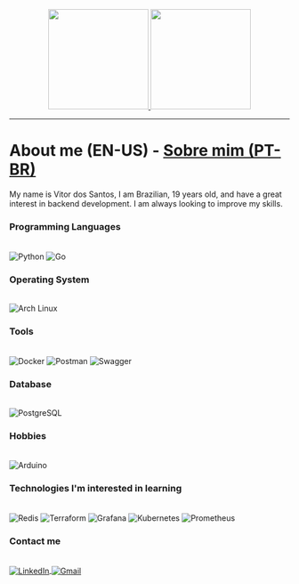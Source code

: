 <div align="center">
  <a href="https://github.com/zVitorSantos">
    <img height="180em" src="https://github-readme-stats.vercel.app/api?username=zVitorSantos&show_icons=true&theme=dark&include_all_commits=true&count_private=true" />
    <img height="180em" src="https://github-readme-stats.vercel.app/api/top-langs/?username=zVitorSantos&layout=compact&langs_count=7&theme=dark" />
  </a>
</div>

____________________________________________________________

# About me (EN-US) - [Sobre mim (PT-BR)](https://github.com/zVitorSantos)

My name is Vitor dos Santos, I am Brazilian, 19 years old, and have a great interest in backend development. I am always looking to improve my skills.

### Programming Languages
<div style="display: inline_block"><br/>
  <img align="center" alt="Python" src="https://img.shields.io/badge/Python-3776AB?logo=python&logoColor=white"/>
  <img align="center" alt="Go" src="https://img.shields.io/badge/Go-0FAAFF?logo=Go&logoColor=white"/>
</div>

### Operating System
<div style="display: inline_block"><br/>
  <img align="center" alt="Arch Linux" src="https://img.shields.io/badge/Arch_Linux-1793D1?style=flat&logo=arch-linux&logoColor=white"/>
</div>

### Tools
<div style="display: inline_block"><br/>
  <img align="center" alt="Docker" src="https://img.shields.io/badge/Docker-2496ED?logo=docker&logoColor=white"/>
  <img align="center" alt="Postman" src="https://img.shields.io/badge/Postman-FF6C37?logo=postman&logoColor=white"/>
  <img align="center" alt="Swagger" src="https://img.shields.io/badge/Swagger-85EA2D?logo=swagger&logoColor=black"/>
</div>

### Database
<div style="display: inline_block"><br/>
  <img align="center" alt="PostgreSQL" src="https://img.shields.io/badge/PostgreSQL-316192?logo=postgresql&logoColor=white"/>
</div>

### Hobbies
<div style="display: inline_block"><br/>
  <img align="center" alt="Arduino" src="https://img.shields.io/badge/Arduino-00979D?logo=arduino&logoColor=white"/>
</div>

### Technologies I'm interested in learning
<div style="display: inline_block"><br/>
  <img align="center" alt="Redis" src="https://img.shields.io/badge/Redis-DC382D?logo=redis&logoColor=white"/>
  <img align="center" alt="Terraform" src="https://img.shields.io/badge/Terraform-7B42BC?logo=terraform&logoColor=white"/>
  <img align="center" alt="Grafana" src="https://img.shields.io/badge/Grafana-F46800?logo=grafana&logoColor=white"/>
  <img align="center" alt="Kubernetes" src="https://img.shields.io/badge/Kubernetes-326CE5?logo=kubernetes&logoColor=white"/>
  <img align="center" alt="Prometheus" src="https://img.shields.io/badge/Prometheus-E6522C?logo=prometheus&logoColor=white"/>
</div>

### Contact me
<div style="display: inline_block"><br/>
  <a href="https://www.linkedin.com/in/Stumetin/">
    <img align="center" alt="LinkedIn" src="https://img.shields.io/badge/LinkedIn-0077B5?logo=linkedin&logoColor=white"/>
  </a>
  <a href="mailto:vitorsantos4736@gmail.com">
    <img align="center" alt="Gmail" src="https://img.shields.io/badge/Gmail-D14836?logo=gmail&logoColor=white"/>
  </a>
</div>


